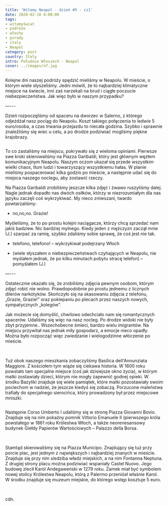 ```yaml
---
title: 'Witamy Neapol - dzień #5 - cz1'
date: 2020-02-16 8:00:00
tags:
- witamyświat
- podróże 
- włochy
- porady
- italy
- Neapol
category: post
country: Italy
intro: Południe Włoszech - Neapol
cover: ../images/n7.jpg
---
```

<p>
  Kolejne dni naszej podróży spędzić mieliśmy w Neapolu. W mieście, o którym wiele słyszeliśmy. Jedni mówili, że to najbardziej klimatyczne miejsce na świecie, inni zaś narzekali na brud i ciągłe poczucie niebezpieczeństwa. Jak więc było w naszym przypadku?
</p>

—---

<p>
  Dzień rozpoczęliśmy od spaceru na dworzec w Salerno, z którego odjeżdżał nasz pociąg do Neapolu. Koszt takiego połączenia to ledwie 5 euro/osoba, a czas trwania przejazdu to niecała godzina. Szybko i sprawnie znaleźliśmy się wiec u celu, a po drodze podziwiać mogliśmy piękne krajobrazy.
</p>

<div class='backImage backImage1'>
  <img src='../static/posts-images/n71.jpg' alt=''/>
</div>

<p>
  To co zastaliśmy na miejscu, pokrywało się z wieloma opiniami. Pierwsze swe kroki skierowaliśmy na Piazza Garibaldi, który jest głównym węzłem komunikacyjnym Neapolu. Naszym oczom ukazał się przede wszystkim wielki chaos, tłum ludzi i towarzyszący wszystkiemu hałas. W planie mieliśmy pospacerować kilka godzin po mieście, a następnie udać się do miejsca naszego noclegu, aby zostawić rzeczy.
</p>

<div class='attach attach4'></div>

<p>
  Na Piazza Garibaldi zrobiliśmy jeszcze kilka zdjęć i żwawo ruszyliśmy dalej. Nagle jednak dopadło nas dwóch osiłków, którzy w niezrozumiałym dla nas języku zaczęli coś wykrzykiwać. My nieco zmieszani, twardo powtarzaliśmy:

  - no,no,no. Grazie!

  Myśleliśmy, że to po prostu kolejni naciągacze, którzy chcą sprzedać nam jakiś badziew. Nic bardziej mylnego. Kiedy jeden z mężczyzn zaczął mnie (J.) szarpać za ramię, szybko zdaliśmy sobie sprawę, że coś jest nie tak.

  - telefono, telefono! – wykrzykiwał podejrzany Włoch

  - (wiele słyszałem o niebezpieczeństwach czyhających w Neapolu, nie myślałem jednak, że po kilku minutach pobytu stracę telefon) – pomyślałem (J.)

  —---

  Ostatecznie okazało się, że zrobiliśmy zdjęcia pewnym osobom, którym zdjęć robić nie wolno. Prawdopodobnie po prostu jednemu z licznych dilerów narkotyków. Skończyło się na skasowaniu zdjęcia z telefonu, „Grazie, Grazie!” oraz poklepaniu po plecach przez naszych nowych, sympatycznych „kolegów”.

  Jak możecie się domyślić, chwilowo odechciało nam się romantycznych spacerów. Udaliśmy się więc na nasz nocleg. Po drodze widoki nie były zbyt przyjemne.. Wszechobecne śmieci, bardzo wielu imigrantów. Na miejscu przywitał nas jednak miły gospodarz, a emocje nieco opadły. Można było rozpocząć więc zwiedzanie i wielogodzinne włóczenie po mieście.
</p>

<div class='flex narrow'>
  <img class='box imageOn' src='../static/posts-images/n73.jpg' alt=''/>
  <img class='box imageOn' src='../static/posts-images/n74.jpg' alt=''/>
  <img class='box imageOn' src='../static/posts-images/n75.jpg' alt=''/>
</div>


<p>
  Tuż obok naszego mieszkania zobaczyliśmy Basilica dell'Annunziata Maggiore. Z kościołem tym wiąże się ciekawa historia. W 1600 roku powstało tam specjalne miejsce (coś jak dzisiejsze okno życia), w którym matki zostawiały dzieci, którym nie mogły zapewnić godnej opieki. W środku Bazyliki znajduje się wiele pamiątek, które matki pozostawiały swoim pociechom w nadziei, że jeszcze kiedyś się zobaczą. Porzucone maleństwa trafiały do specjalnego sierocińca, który prowadzony był przez miejscowe mniszki. 
</p>

</div>

<div class='flex'>
  <img class='box image0' src='../static/posts-images/n76.jpg' alt=''/>
</div>

<p>
  Następnie Corso Umberto I udaliśmy się w stronę Piazza Giovanni Bovio. Znajduje się na nim pokaźny pomnik Vittorio Emanuele II (pierwszego króla powstałego w 1861 roku Królestwa Włoch, a także neorenesansowy budynek Giełdy Papierów Wartościowych – Palazzo della Borsa.
</p>

<div class='flex narrow'>
  <img class='box imageOn' src='../static/posts-images/n77.jpg' alt=''/>
  <img class='box imageOn' src='../static/posts-images/n78.jpg' alt=''/>
</div>

<p>
  Stamtąd skierowaliśmy się na Piazza Municipo. Znajdujący się tuż przy porcie plac, jest jednym z największych i najbardziej znanych w mieście. Znajduje się przy nim siedziba władz miejskich, a na nim Fontanna Neptuna. Z drugiej strony placu można podziwiać wspaniały Castel Nuovo. Jego budowę zlecił Karol Andegaweński w 1279 roku. Zamek miał być symbolem nowej stolicy Królestwa Neapolu, którą z Palermo przeniósł właśnie Karol. W środku znajduje się muzeum miejskie, do którego wstęp kosztuje 5 euro.
</p>

<div class='flex'>
  <img class='box image0' src='../static/posts-images/n79.jpg' alt=''/>
  <img class='box image0' src='../static/posts-images/n791.jpg' alt=''/>
  <img class='box image1' src='../static/posts-images/n792.jpg' alt=''/>
  <img class='box image1' src='../static/posts-images/n793.jpg' alt=''/>
</div>

<p>cdn.</p>